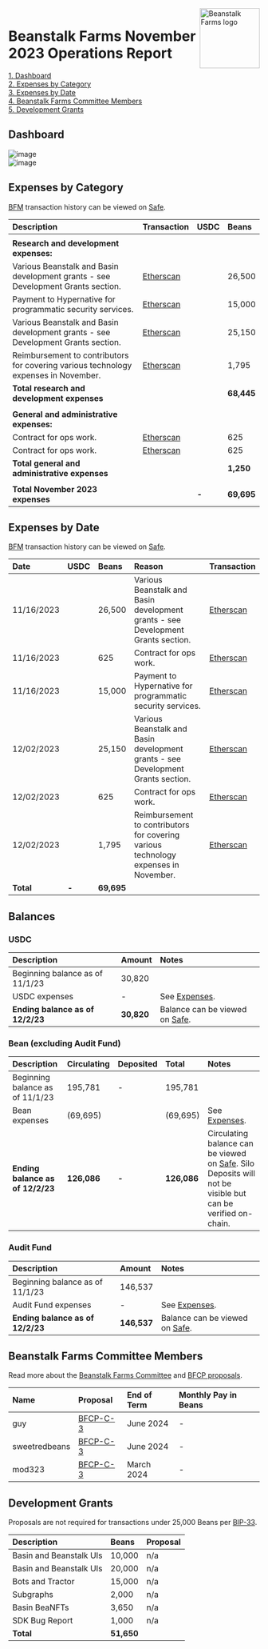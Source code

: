 <img src="https://arweave.net/jT_5PRnlx5T4olxEPanXO9m6ur5ho341aY4cmp9YNuM" alt="Beanstalk Farms logo" align="right" width="120" />

# Beanstalk Farms November 2023 Operations Report

[1. Dashboard](#dashboard)  
[2. Expenses by Category](#expenses-by-category)  
[3. Expenses by Date](#expenses-by-date)  
[4. Beanstalk Farms Committee Members](#beanstalk-farms-committee-members)  
[5. Development Grants](#development-grants)  

## Dashboard

![image](https://arweave.net/QeZMvG3Ek9Xr4pzY0PiV4cgxTPi2abx5JxmoZTgC9Ps)  
![image](https://arweave.net/o-i-PvL115jvgyQx-Lj0IXmFaFDm4Qpf3bSlfHBzJGk)  

## Expenses by Category

[BFM](https://docs.bean.money/almanac/governance/beanstalk-farms/bfm-dashboard) transaction history can be viewed on [Safe](https://app.safe.global/eth:0x21DE18B6A8f78eDe6D16C50A167f6B222DC08DF7/transactions/history).

| Description                                                                         | Transaction                                                                                             | USDC  | Beans      |
|:------------------------------------------------------------------------------------|:--------------------------------------------------------------------------------------------------------|:------|:-----------|
|                                                                                     |                                                                                                         |       |            |
| **Research and development expenses:**                                              |                                                                                                         |       |            |
| Various Beanstalk and Basin development grants - see Development Grants section.    | [Etherscan](https://etherscan.io/tx/0x287a26ed6eb296e7a77e334b555819649e7b68426789b8e9806004c9cd68331e) |       | 26,500     |
| Payment to Hypernative for programmatic security services.                          | [Etherscan](https://etherscan.io/tx/0x287a26ed6eb296e7a77e334b555819649e7b68426789b8e9806004c9cd68331e) |       | 15,000     |
| Various Beanstalk and Basin development grants - see Development Grants section.    | [Etherscan](https://etherscan.io/tx/0xfdf79ea94ac38f7eb7f4fa48dc2afb583133092750a7c5bb03cc1837e1e374d1) |       | 25,150     |
| Reimbursement to contributors for covering various technology expenses in November. | [Etherscan](https://etherscan.io/tx/0xfdf79ea94ac38f7eb7f4fa48dc2afb583133092750a7c5bb03cc1837e1e374d1) |       | 1,795      |
| **Total research and development expenses**                                         |                                                                                                         |       | **68,445** |
|                                                                                     |                                                                                                         |       |            |
| **General and administrative expenses:**                                            |                                                                                                         |       |            |
| Contract for ops work.                                                              | [Etherscan](https://etherscan.io/tx/0x287a26ed6eb296e7a77e334b555819649e7b68426789b8e9806004c9cd68331e) |       | 625        |
| Contract for ops work.                                                              | [Etherscan](https://etherscan.io/tx/0xfdf79ea94ac38f7eb7f4fa48dc2afb583133092750a7c5bb03cc1837e1e374d1) |       | 625        |
| **Total general and administrative expenses**                                       |                                                                                                         |       | **1,250**  |
|                                                                                     |                                                                                                         |       |            |
| **Total November 2023 expenses**                                                    |                                                                                                         | **-** | **69,695** |

## Expenses by Date

[BFM](https://docs.bean.money/almanac/governance/beanstalk-farms/bfm-dashboard) transaction history can be viewed on [Safe](https://app.safe.global/eth:0x21DE18B6A8f78eDe6D16C50A167f6B222DC08DF7/transactions/history).

| Date       | USDC  | Beans      | Reason                                                                              | Transaction                                                                                             |
|:-----------|:------|:-----------|:------------------------------------------------------------------------------------|:--------------------------------------------------------------------------------------------------------|
| 11/16/2023 |       | 26,500     | Various Beanstalk and Basin development grants - see Development Grants section.    | [Etherscan](https://etherscan.io/tx/0x287a26ed6eb296e7a77e334b555819649e7b68426789b8e9806004c9cd68331e) |
| 11/16/2023 |       | 625        | Contract for ops work.                                                              | [Etherscan](https://etherscan.io/tx/0x287a26ed6eb296e7a77e334b555819649e7b68426789b8e9806004c9cd68331e) |
| 11/16/2023 |       | 15,000     | Payment to Hypernative for programmatic security services.                          | [Etherscan](https://etherscan.io/tx/0x287a26ed6eb296e7a77e334b555819649e7b68426789b8e9806004c9cd68331e) |
| 12/02/2023 |       | 25,150     | Various Beanstalk and Basin development grants - see Development Grants section.    | [Etherscan](https://etherscan.io/tx/0xfdf79ea94ac38f7eb7f4fa48dc2afb583133092750a7c5bb03cc1837e1e374d1) |
| 12/02/2023 |       | 625        | Contract for ops work.                                                              | [Etherscan](https://etherscan.io/tx/0xfdf79ea94ac38f7eb7f4fa48dc2afb583133092750a7c5bb03cc1837e1e374d1) |
| 12/02/2023 |       | 1,795      | Reimbursement to contributors for covering various technology expenses in November. | [Etherscan](https://etherscan.io/tx/0xfdf79ea94ac38f7eb7f4fa48dc2afb583133092750a7c5bb03cc1837e1e374d1) |
| **Total**  | **-** | **69,695** |                                                                                     |                                                                                                         |

## Balances

### USDC

| Description                      | Amount     | Notes                                                                                                             |
|:---------------------------------|:-----------|:------------------------------------------------------------------------------------------------------------------|
| Beginning balance as of 11/1/23  | 30,820     |                                                                                                                   |
| USDC expenses                    | -          | See [Expenses](#expenses-by-category).                                                                            |
| **Ending balance as of 12/2/23** | **30,820** | Balance can be viewed on [Safe](https://app.safe.global/eth:0x21DE18B6A8f78eDe6D16C50A167f6B222DC08DF7/balances). |

### Bean (excluding Audit Fund)

| Description                      | Circulating | Deposited | Total       | Notes                                                                                                                                                                                         |
|:---------------------------------|:------------|:----------|:------------|:----------------------------------------------------------------------------------------------------------------------------------------------------------------------------------------------|
| Beginning balance as of 11/1/23  | 195,781     | -         | 195,781     |                                                                                                                                                                                               |
| Bean expenses                    | (69,695)    |           | (69,695)    | See [Expenses](#expenses-by-category).                                                                                                                                                        |
| **Ending balance as of 12/2/23** | **126,086** | **-**     | **126,086** | Circulating balance can be viewed on [Safe](https://app.safe.global/eth:0x21DE18B6A8f78eDe6D16C50A167f6B222DC08DF7/balances). Silo Deposits will not be visible but can be verified on-chain. |

### Audit Fund

| Description                      | Amount      | Notes                                                                                                             |
|:---------------------------------|:------------|:------------------------------------------------------------------------------------------------------------------|
| Beginning balance as of 11/1/23  | 146,537     |                                                                                                                   |
| Audit Fund expenses              | -           | See [Expenses](#expenses-by-category).                                                                            |
| **Ending balance as of 12/2/23** | **146,537** | Balance can be viewed on [Safe](https://app.safe.global/eth:0x21DE18B6A8f78eDe6D16C50A167f6B222DC08DF7/balances). |

## Beanstalk Farms Committee Members

Read more about the [Beanstalk Farms Committee](https://docs.bean.money/almanac/governance/beanstalk-farms#beanstalk-farms-committee) and [BFCP proposals](https://docs.bean.money/almanac/governance/proposals#bfcp).

| Name          | Proposal                                                                    | End of Term | Monthly Pay in Beans |
|:--------------|:----------------------------------------------------------------------------|:------------|:---------------------|
| guy           | [BFCP-C-3](https://arweave.net/jAKE7eYNIqJOGVsbG5xU8EZDQPKCCXIipFzJo02tMys) | June 2024   | -                    |
| sweetredbeans | [BFCP-C-3](https://arweave.net/jAKE7eYNIqJOGVsbG5xU8EZDQPKCCXIipFzJo02tMys) | June 2024   | -                    |
| mod323        | [BFCP-C-3](https://arweave.net/jAKE7eYNIqJOGVsbG5xU8EZDQPKCCXIipFzJo02tMys) | March 2024  | -                    |

## Development Grants

Proposals are not required for transactions under 25,000 Beans per [BIP-33](https://arweave.net/-iklnExU_oJl3N2Lh0wnnGqeT8cTV0L6d6YOpbn2iKc#governance).

| Description             | Beans      | Proposal |
|:------------------------|:-----------|:---------|
| Basin and Beanstalk UIs | 10,000     | n/a      |
| Basin and Beanstalk UIs | 20,000     | n/a      |
| Bots and Tractor        | 15,000     | n/a      |
| Subgraphs               | 2,000      | n/a      |
| Basin BeaNFTs           | 3,650      | n/a      |
| SDK Bug Report          | 1,000      | n/a      |
| **Total**               | **51,650** |          |
